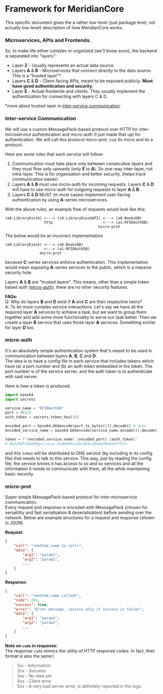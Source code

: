 # Framework for MeridianCore

This specific document gives the a rather low-level (just package level, not actually low-level) description of how MeridianCore works.

### Microservices, APIs and Frontends.
So, to make life either complex or organized (we'll know soon), the backend is separated into "layers":
 - Layer **Z** - Usually represents an actual data source.
 - Layers **A** & **B** - Microservices that connect directly to the data source. This is a "trusted layer"*.
 - Layers **C** & **D** - Client-facing APIs, meant to be exposed publicly. **Must have good authentication and security.**
 - Layer **E** - Actual frontends and clients. They usually implement the authentication for connecting with layers C & D.

*more about trusted layer in [inter-service communication](#Inter-service-Communication).
### Inter-service Communication
We will use a custom MessagePack-based protocol over HTTP for inter-microservice authentication and micro-auth (I just made that up) for authentication.
We will call this protocol micro-prot. cuz its micro and its a protocol.

Here are some rules that each service will follow:
  1. Communication must take place only between consecutive layers and they must flow only upwards (only **E** to **A**). So one-way inter-layer, not intra-layer. This is for organisation and better security. (helps track communication easier)
  2. Layers **A** & **B** must use micro-auth for incoming requests.
  Layers **C** & **D** will have to use micro-auth for outgoing requests to layer **A** & **B**.
  3. Layers **C** & **D** MUST (in most cases) implement user-facing authentication by using **A**-series microservices.

With the above rules, an example flow of requests would look like this:
```
(e0-LibraryKiosk) <---> (c0-LibraryKioskAPI) <---> (a0-BooksDB)
                  http                       <---> (a1-RFIDAuthDB)
                                           micro-prot
```

The below would be an incorrect implementation
```
(e0-LibraryKiosk) <---> (a0-BooksDB)
                  <---> (a1-RFIDAuthDB)
                micro-prot
```
because **C**-series services enforce authentication. This implementation would mean exposing **A**-series services to the public, which is a massive security hole.

Layers **A** & **B** are "trusted layers". This means, other than a simple token based auth ([micro-auth](#micro-auth)), there are no other security features.

**FAQs:**\
Q: Why do layers **B** and **D** exist if **A** and **C** are their respective twins?\
A: To let more complex service interactions. Let's say we have all the required layer **A** services to achieve a task, but we want to group them together and add some more functionality to serve our task better. Then we create a layer **B** service that uses those layer **A** services. Something similar for layer **D** too.

### micro-auth
It's an absolutely simple authentication system that's meant to be used in communication between layers **A**, **B**, **C** and **D**.\
The idea is to have a config file in each service that includes tokens which have (a) a port number and (b) an auth token embedded in the token. The port number is of the service server, and the auth token is to authenticate with said server.

Here is how a token is produced.
```python
import base64
import secrets

service_name = "RFIDAuthDB"
port = 40123
auth_token = secrets.token_hex(16)

encoded_port = base64.b64encode(port.to_bytes(2)).decode() # nLs=
encoded_service_name = base64.b64encode(service_name.encode()).decode() # UkZJREF1dGhEQg==

token = f"{encoded_service_name}.{encoded_port}.{auth_token}"
# UkZJREF1dGhEQg==.nLs=.9ad0390ca49c850cd3e9a30a6a5f7974
```

and this `token` will be distributed to ONE service (by including in its config file) that needs to talk to this service. This way, just by reading the config file, the service knows it has access to so and so services and all the information it needs to communicate with them, all the while maintaining basic security.

### micro-prot
Super simple MessagePack-based protocol for inter-microservice communication.\
Every request and response is encoded with MessagePack (chosen for versatility and fast serialisation & deserialisation) before sending over the network. Below are example structures for a request and response (shown in JSON).

**Request:**
```json
{
    "call": "<method_name to call>",
    "data": {
        "arg1": "param1",
        "arg2": "param2",
        ...
    }
}
```

**Response:**
```json
{
    "call": "<method_name called>",
    "code": 201,
    "success": true,
    "error": "Error message. (exists only if success is false)",
    "data": {
        "arg1": "param1",
        "arg2": "param2",
        ...
    }
}
```

**Note on `code` in response:**\
The response `code` mimics the utility of HTTP response codes. In fact, their format is also the same:\
> 1xx - Information\
> 2xx - Success\
> 3xx - No idea yet.\
> 4xx - Client error\
> 5xx - A very bad server error, is definitely reported in the logs.
